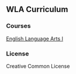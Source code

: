 ## WLA Curriculum

### Courses
[English Language Arts I](https://stemlyorg.github.io/curriculum/WLAEnglishLanguageArtsCourseMap/)

### License
Creative Common License
